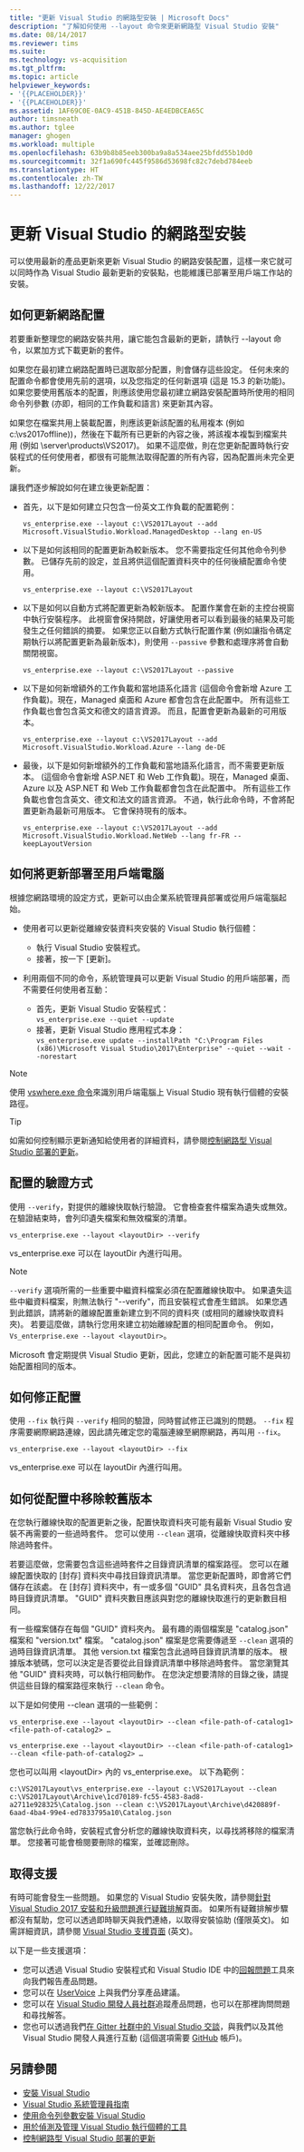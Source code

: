 ```yaml
---
title: "更新 Visual Studio 的網路型安裝 | Microsoft Docs"
description: "了解如何使用 --layout 命令來更新網路型 Visual Studio 安裝"
ms.date: 08/14/2017
ms.reviewer: tims
ms.suite: 
ms.technology: vs-acquisition
ms.tgt_pltfrm: 
ms.topic: article
helpviewer_keywords:
- '{{PLACEHOLDER}}'
- '{{PLACEHOLDER}}'
ms.assetid: 1AF69C0E-0AC9-451B-845D-AE4EDBCEA65C
author: timsneath
ms.author: tglee
manager: ghogen
ms.workload: multiple
ms.openlocfilehash: 63b9b8b85eeb300ba9a8a534aee25bfdd55b10d0
ms.sourcegitcommit: 32f1a690fc445f9586d53698fc82c7debd784eeb
ms.translationtype: HT
ms.contentlocale: zh-TW
ms.lasthandoff: 12/22/2017
---
```

# <a name="update-a-network-based-installation-of-visual-studio"></a>更新 Visual Studio 的網路型安裝

可以使用最新的產品更新來更新 Visual Studio 的網路安裝配置，這樣一來它就可以同時作為 Visual Studio 最新更新的安裝點，也能維護已部署至用戶端工作站的安裝。

## <a name="how-to-update-a-network-layout"></a>如何更新網路配置
若要重新整理您的網路安裝共用，讓它能包含最新的更新，請執行 --layout 命令，以累加方式下載更新的套件。

如果您在最初建立網路配置時已選取部分配置，則會儲存這些設定。  任何未來的配置命令都會使用先前的選項，以及您指定的任何新選項  (這是 15.3 的新功能)。如果您要使用舊版本的配置，則應該使用您最初建立網路安裝配置時所使用的相同命令列參數 (亦即，相同的工作負載和語言) 來更新其內容。

如果您在檔案共用上裝載配置，則應該更新該配置的私用複本 (例如 c:\vs2017offline))，然後在下載所有已更新的內容之後，將該複本複製到檔案共用 (例如 \\server\products\VS2017)。 如果不這麼做，則在您更新配置時執行安裝程式的任何使用者，都很有可能無法取得配置的所有內容，因為配置尚未完全更新。

讓我們逐步解說如何在建立後更新配置：

* 首先，以下是如何建立只包含一份英文工作負載的配置範例：

  ```
  vs_enterprise.exe --layout c:\VS2017Layout --add Microsoft.VisualStudio.Workload.ManagedDesktop --lang en-US
  ```

* 以下是如何該相同的配置更新為較新版本。 您不需要指定任何其他命令列參數。 已儲存先前的設定，並且將供這個配置資料夾中的任何後續配置命令使用。  

  ```
  vs_enterprise.exe --layout c:\VS2017Layout  
  ```

* 以下是如何以自動方式將配置更新為較新版本。 配置作業會在新的主控台視窗中執行安裝程序。 此視窗會保持開啟，好讓使用者可以看到最後的結果及可能發生之任何錯誤的摘要。 如果您正以自動方式執行配置作業 (例如讓指令碼定期執行以將配置更新為最新版本)，則使用 `--passive` 參數和處理序將會自動關閉視窗。

  ```
  vs_enterprise.exe --layout c:\VS2017Layout --passive
  ```

* 以下是如何新增額外的工作負載和當地語系化語言  (這個命令會新增 Azure 工作負載)。現在，Managed 桌面和 Azure 都會包含在此配置中。  所有這些工作負載也會包含英文和德文的語言資源。  而且，配置會更新為最新的可用版本。

  ```
  vs_enterprise.exe --layout c:\VS2017Layout --add Microsoft.VisualStudio.Workload.Azure --lang de-DE
  ```

* 最後，以下是如何新增額外的工作負載和當地語系化語言，而不需要更新版本。 (這個命令會新增 ASP.NET 和 Web 工作負載)。現在，Managed 桌面、Azure 以及 ASP.NET 和 Web 工作負載都會包含在此配置中。  所有這些工作負載也會包含英文、德文和法文的語言資源。  不過，執行此命令時，不會將配置更新為最新可用版本。  它會保持現有的版本。

  ```
  vs_enterprise.exe --layout c:\VS2017Layout --add Microsoft.VisualStudio.Workload.NetWeb --lang fr-FR --keepLayoutVersion
  ```

## <a name="how-to-deploy-an-update-to-client-machines"></a>如何將更新部署至用戶端電腦
根據您網路環境的設定方式，更新可以由企業系統管理員部署或從用戶端電腦起始。

* 使用者可以更新從離線安裝資料夾安裝的 Visual Studio 執行個體：
  * 執行 Visual Studio 安裝程式。
  * 接著，按一下 [更新]。

* 利用兩個不同的命令，系統管理員可以更新 Visual Studio 的用戶端部署，而不需要任何使用者互動：
  * 首先，更新 Visual Studio 安裝程式： <br>```vs_enterprise.exe --quiet --update```
  * 接著，更新 Visual Studio 應用程式本身： <br>```vs_enterprise.exe update --installPath "C:\Program Files (x86)\Microsoft Visual Studio\2017\Enterprise" --quiet --wait --norestart```

> [!NOTE]
> 使用 [vswhere.exe 命令](tools-for-managing-visual-studio-instances.md)來識別用戶端電腦上 Visual Studio 現有執行個體的安裝路徑。

> [!TIP]
> 如需如何控制顯示更新通知給使用者的詳細資料，請參閱[控制網路型 Visual Studio 部署的更新](controlling-updates-to-visual-studio-deployments.md)。

## <a name="how-to-verify-a-layout"></a>配置的驗證方式
使用 `--verify`，對提供的離線快取執行驗證。 它會檢查套件檔案為遺失或無效。 在驗證結束時，會列印遺失檔案和無效檔案的清單。

```
vs_enterprise.exe --layout <layoutDir> --verify
```

vs_enterprise.exe 可以在 layoutDir 內進行叫用。


> [!NOTE]
> `--verify` 選項所需的一些重要中繼資料檔案必須在配置離線快取中。 如果遺失這些中繼資料檔案，則無法執行 "--verify"，而且安裝程式會產生錯誤。 如果您遇到此錯誤，請將新的離線配置重新建立到不同的資料夾 (或相同的離線快取資料夾)。 若要這麼做，請執行您用來建立初始離線配置的相同配置命令。 例如，`Vs_enterprise.exe --layout <layoutDir>`。

Microsoft 會定期提供 Visual Studio 更新，因此，您建立的新配置可能不是與初始配置相同的版本。  

## <a name="how-to-fix-a-layout"></a>如何修正配置
使用 `--fix` 執行與 `--verify` 相同的驗證，同時嘗試修正已識別的問題。 `--fix` 程序需要網際網路連線，因此請先確定您的電腦連線至網際網路，再叫用 `--fix`。

```
vs_enterprise.exe --layout <layoutDir> --fix
```

vs_enterprise.exe 可以在 layoutDir 內進行叫用。

## <a name="how-to-remove-older-versions-from-a-layout"></a>如何從配置中移除較舊版本
在您執行離線快取的配置更新之後，配置快取資料夾可能有最新 Visual Studio 安裝不再需要的一些過時套件。 您可以使用 `--clean` 選項，從離線快取資料夾中移除過時套件。

若要這麼做，您需要包含這些過時套件之目錄資訊清單的檔案路徑。 您可以在離線配置快取的 [封存] 資料夾中尋找目錄資訊清單。 當您更新配置時，即會將它們儲存在該處。 在 [封存] 資料夾中，有一或多個 "GUID" 具名資料夾，且各包含過時目錄資訊清單。 "GUID" 資料夾數目應該與對您的離線快取進行的更新數目相同。

有一些檔案儲存在每個 "GUID" 資料夾內。 最有趣的兩個檔案是 "catalog.json" 檔案和 "version.txt" 檔案。 "catalog.json" 檔案是您需要傳遞至 `--clean` 選項的過時目錄資訊清單。 其他 version.txt 檔案包含此過時目錄資訊清單的版本。 根據版本號碼，您可以決定是否要從此目錄資訊清單中移除過時套件。 當您瀏覽其他 "GUID" 資料夾時，可以執行相同動作。 在您決定想要清除的目錄之後，請提供這些目錄的檔案路徑來執行 `--clean` 命令。  

以下是如何使用 --clean 選項的一些範例：   

```
vs_enterprise.exe --layout <layoutDir> --clean <file-path-of-catalog1> <file-path-of-catalog2> …
```

```
vs_enterprise.exe --layout <layoutDir> --clean <file-path-of-catalog1> --clean <file-path-of-catalog2> …
```

您也可以叫用 &lt;layoutDir&gt; 內的 vs_enterprise.exe。 以下為範例：

```  
c:\VS2017Layout\vs_enterprise.exe --layout c:\VS2017Layout --clean c:\VS2017Layout\Archive\1cd70189-fc55-4583-8ad8-a2711e928325\Catalog.json --clean c:\VS2017Layout\Archive\d420889f-6aad-4ba4-99e4-ed7833795a10\Catalog.json
```  

當您執行此命令時，安裝程式會分析您的離線快取資料夾，以尋找將移除的檔案清單。 您接著可能會檢閱要刪除的檔案，並確認刪除。

## <a name="get-support"></a>取得支援
有時可能會發生一些問題。 如果您的 Visual Studio 安裝失敗，請參閱[針對 Visual Studio 2017 安裝和升級問題進行疑難排解](troubleshooting-installation-issues.md)頁面。 如果所有疑難排解步驟都沒有幫助，您可以透過即時聊天與我們連絡，以取得安裝協助 (僅限英文)。 如需詳細資訊，請參閱 [Visual Studio 支援頁面](https://www.visualstudio.com/vs/support/#talktous) \(英文\)。

以下是一些支援選項：
* 您可以透過 Visual Studio 安裝程式和 Visual Studio IDE 中的[回報問題](../ide/how-to-report-a-problem-with-visual-studio-2017.md)工具來向我們報告產品問題。
* 您可以在 [UserVoice](https://visualstudio.uservoice.com/forums/121579) 上與我們分享產品建議。
* 您可以在 [Visual Studio 開發人員社群](https://developercommunity.visualstudio.com/)追蹤產品問題，也可以在那裡詢問問題和尋找解答。
* 您也可以透過我們[在 Gitter 社群中的 Visual Studio 交談](https://gitter.im/Microsoft/VisualStudio)，與我們以及其他 Visual Studio 開發人員進行互動  (這個選項需要 [GitHub](https://github.com/) 帳戶)。

## <a name="see-also"></a>另請參閱
* [安裝 Visual Studio](install-visual-studio.md)
* [Visual Studio 系統管理員指南](visual-studio-administrator-guide.md)
* [使用命令列參數安裝 Visual Studio](use-command-line-parameters-to-install-visual-studio.md)
* [用於偵測及管理 Visual Studio 執行個體的工具](tools-for-managing-visual-studio-instances.md)
* [控制網路型 Visual Studio 部署的更新](controlling-updates-to-visual-studio-deployments.md)
